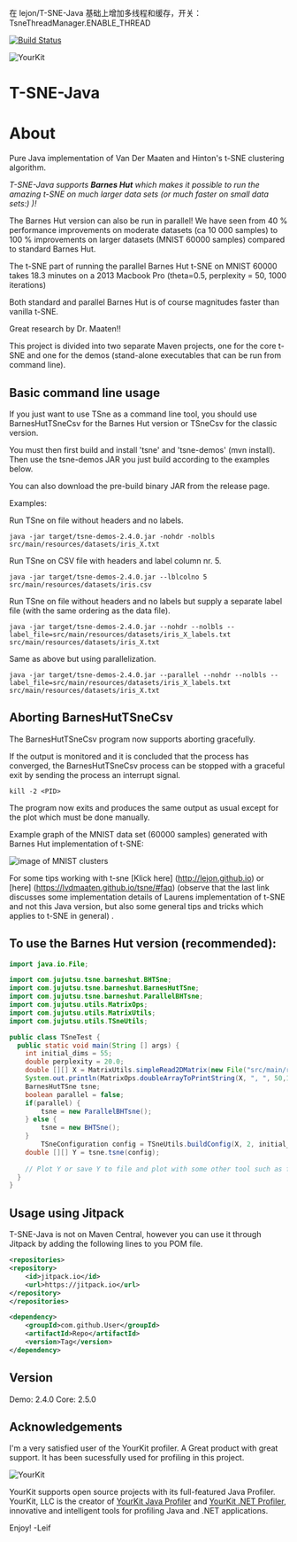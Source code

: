 在 lejon/T-SNE-Java 基础上增加多线程和缓存，开关：TsneThreadManager.ENABLE_THREAD

[![Build Status](https://travis-ci.org/lejon/T-SNE-Java.svg?branch=master)](https://travis-ci.org/lejon/T-SNE-Java)

![YourKit](https://www.yourkit.com/images/yklogo.png)

T-SNE-Java
==========

About
=====

Pure Java implementation of Van Der Maaten and Hinton's t-SNE clustering algorithm.

*T-SNE-Java supports __Barnes Hut__ which makes it possible to run the amazing t-SNE on much larger data sets (or much faster on small data sets:) )!*

The Barnes Hut version can also be run in parallel! We have seen from 40 % performance improvements on moderate datasets (ca 10 000 samples) to 100 % improvements on larger datasets (MNIST 60000 samples) compared to standard Barnes Hut.

The t-SNE part of running the parallel Barnes Hut t-SNE on MNIST 60000 takes 18.3 minutes on a 2013 Macbook Pro (theta=0.5, perplexity = 50, 1000 iterations)

Both standard and parallel Barnes Hut is of course magnitudes faster than vanilla t-SNE. 

Great research by Dr. Maaten!!

This project is divided into two separate Maven projects, one for the core t-SNE and one for the demos (stand-alone executables that can be run from command line).


Basic command line usage
------------------------

If you just want to use TSne as a command line tool, you should use BarnesHutTSneCsv for the 
Barnes Hut version or TSneCsv for the classic version. 

You must then first build and install 'tsne' and  'tsne-demos' (mvn install).
Then use the tsne-demos JAR you just build according to the examples below. 

You can also download the pre-build binary JAR from the release page.

Examples:

Run TSne on file without headers and no labels.
```shell
java -jar target/tsne-demos-2.4.0.jar -nohdr -nolbls src/main/resources/datasets/iris_X.txt 
```
Run TSne on CSV file with headers and label column nr. 5.
```shell
java -jar target/tsne-demos-2.4.0.jar --lblcolno 5 src/main/resources/datasets/iris.csv
```
Run TSne on file without headers and no labels but supply a separate label file (with the same ordering as the data file).
```shell
java -jar target/tsne-demos-2.4.0.jar --nohdr --nolbls --label_file=src/main/resources/datasets/iris_X_labels.txt src/main/resources/datasets/iris_X.txt
```

Same as above but using parallelization.
```shell
java -jar target/tsne-demos-2.4.0.jar --parallel --nohdr --nolbls --label_file=src/main/resources/datasets/iris_X_labels.txt src/main/resources/datasets/iris_X.txt
```


Aborting BarnesHutTSneCsv
-------------------------
The BarnesHutTSneCsv program now supports aborting gracefully. 

If the output is monitored and it is concluded that the process has converged, the BarnesHutTSneCsv process can be stopped with a graceful exit by sending the process an interrupt signal.

```shell
kill -2 <PID>
```

The program now exits and produces the same output as usual except for the plot which must be done manually.

Example graph of the MNIST data set (60000 samples) generated with Barnes Hut implementation of t-SNE:

![image of MNIST clusters](https://raw.githubusercontent.com/lejon/T-SNE-Java/master/images/mnist-full.png "MNIST (60000 samples)")

For some tips working with t-sne [Klick here] (http://lejon.github.io) or [here] (https://lvdmaaten.github.io/tsne/#faq) (observe that the last link discusses some implementation details of Laurens implementation of t-SNE and not this Java version, but also some general tips and tricks which applies to t-SNE in general) .

To use the Barnes Hut version (recommended):
--------------------------------------------

```java
import java.io.File;

import com.jujutsu.tsne.barneshut.BHTSne;
import com.jujutsu.tsne.barneshut.BarnesHutTSne;
import com.jujutsu.tsne.barneshut.ParallelBHTsne;
import com.jujutsu.utils.MatrixOps;
import com.jujutsu.utils.MatrixUtils;
import com.jujutsu.utils.TSneUtils;

public class TSneTest {
  public static void main(String [] args) {
    int initial_dims = 55;
    double perplexity = 20.0;
    double [][] X = MatrixUtils.simpleRead2DMatrix(new File("src/main/resources/datasets/mnist2500_X.txt"), "   ");
    System.out.println(MatrixOps.doubleArrayToPrintString(X, ", ", 50,10));
    BarnesHutTSne tsne;
    boolean parallel = false;
	if(parallel) {			
		tsne = new ParallelBHTsne();
	} else {
		tsne = new BHTSne();
	}
        TSneConfiguration config = TSneUtils.buildConfig(X, 2, initial_dims, perplexity, 1000);
	double [][] Y = tsne.tsne(config); 
    
    // Plot Y or save Y to file and plot with some other tool such as for instance R
  }
}
```

Usage using Jitpack
-------------------

T-SNE-Java is not on Maven Central, however you can use it through Jitpack by adding the following lines to you POM file.

```xml
<repositories>
<repository>
    <id>jitpack.io</id>
    <url>https://jitpack.io</url>
</repository>
</repositories>

<dependency>
    <groupId>com.github.User</groupId>
    <artifactId>Repo</artifactId>
    <version>Tag</version>
</dependency>
```

Version
-------
Demo: 2.4.0
Core: 2.5.0

Acknowledgements
----------------
I'm a very satisfied user of the YourKit profiler. A Great product with great support. It has been sucessfully used for profiling in this project.

![YourKit](https://www.yourkit.com/images/yklogo.png)

YourKit supports open source projects with its full-featured Java Profiler.
YourKit, LLC is the creator of [YourKit Java Profiler](https://www.yourkit.com/java/profiler/)
and [YourKit .NET Profiler](https://www.yourkit.com/.net/profiler/),
innovative and intelligent tools for profiling Java and .NET applications.

Enjoy!
-Leif
  

